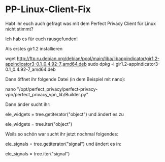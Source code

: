 # PP-Linux-Client-Fix

Habt ihr euch auch gefragt was mit dem Perfect Privacy Client für Linux nicht stimmt?

 

Ich hab es für euch rausgefunden!

 

 

 

 

 

Als erstes gir1.2 installieren

wget http://ftp.ru.debian.org/debian/pool/main/liba/libappindicator/gir1.2-appindicator3-0.1_0.4.92-7_amd64.deb
sudo dpkg -i gir1.2-appindicator3-0.1_0.4.92-7_amd64.deb
 

 

Dann öffnet ihr folgende Datei (in dem Beispiel mit nano):

nano "/opt/perfect_privacy/perfect-privacy-vpn/perfect_privacy_vpn_lib/Builder.py"
 

Dann änder sucht ihr:

ele_widgets = tree.getiterator("object")
und ändert es zu

ele_widgets = tree.iter("object")
 

Weils so schön war sucht ihr jetzt nochmal folgendes:

 

ele_signals = tree.getiterator("signal")
und ändert es in:

ele_signals = tree.iter("signal")
 
